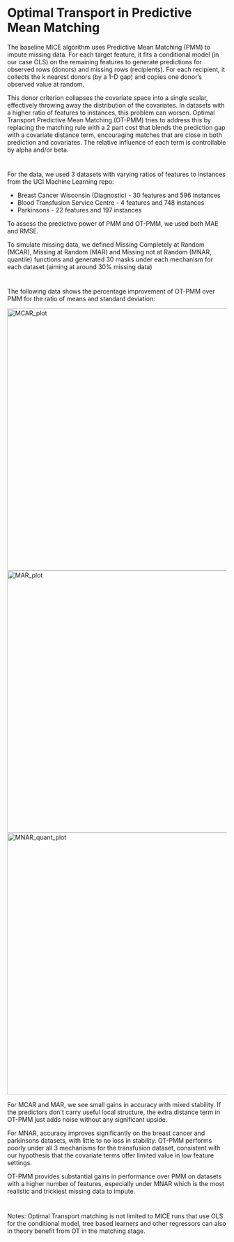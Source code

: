 # Optimal Transport in Predictive Mean Matching

The baseline MICE algorithm uses Predictive Mean Matching (PMM) to impute missing data. For each target feature, it fits a conditional model (in our case OLS) on the remaining features to generate predictions for observed rows (donors) and missing rows (recipients). For each recipient, it collects the k nearest donors (by a 1-D gap) and copies one donor’s observed value at random.

This donor criterion collapses the covariate space into a single scalar, effectively throwing away the distribution of the covariates. In datasets with a higher ratio of features to instances, this problem can worsen. Optimal Transport Predictive Mean Matching (OT-PMM) tries to address this by replacing the matching rule with a 2 part cost that blends the prediction gap with a covariate distance term, encouraging matches that are close in both prediction and covariates. The relative influence of each term is controllable by alpha and/or beta.

# 

For the data, we used 3 datasets with varying ratios of features to instances from the UCI Machine Learning repo:
- Breast Cancer Wisconsin (Diagnostic) - 30 features and 596 instances
- Blood Transfusion Service Centre - 4 features and 748 instances
- Parkinsons - 22 features and 197 instances

To assess the predictive power of PMM and OT-PMM, we used both MAE and RMSE.

To simulate missing data, we defined Missing Completely at Random (MCAR), Missing at Random (MAR) and Missing not at Random (MNAR, quantile) functions and generated 30 masks under each mechanism for each dataset (aiming at around 30% missing data)

#

 The following data shows the percentage improvement of OT-PMM over PMM for the ratio of means and standard deviation:
 
 <img width="699" height="600" alt="MCAR_plot" src="https://github.com/user-attachments/assets/2d0a8550-262e-45c7-8139-f6c998d518c8" />

 <img width="699" height="600" alt="MAR_plot" src="https://github.com/user-attachments/assets/45ba9831-aaa8-408b-aaa5-25cf23644085" />

 <img width="699" height="600" alt="MNAR_quant_plot" src="https://github.com/user-attachments/assets/cf5a06a8-e5bc-4fe2-a031-6d718db803c6" />

For MCAR and MAR, we see small gains in accuracy with mixed stability. If the predictors don't carry useful local structure, the extra distance term in OT-PMM just adds noise without any significant upside.

For MNAR, accuracy improves significantly on the breast cancer and parkinsons datasets, with little to no loss in stability. OT-PMM performs poorly under all 3 mechanisms for the transfusion dataset, consistent with our hypothesis that the covariate terms offer limited value in low feature settings. 

OT-PMM provides substantial gains in performance over PMM on datasets with a higher number of features, especially under MNAR which is the most realistic and trickiest missing data to impute.

# 

Notes:
Optimal Transport matching is not limited to MICE runs that use OLS for the conditional model, tree based learners and other regressors can also in theory benefit from OT in the matching stage.

